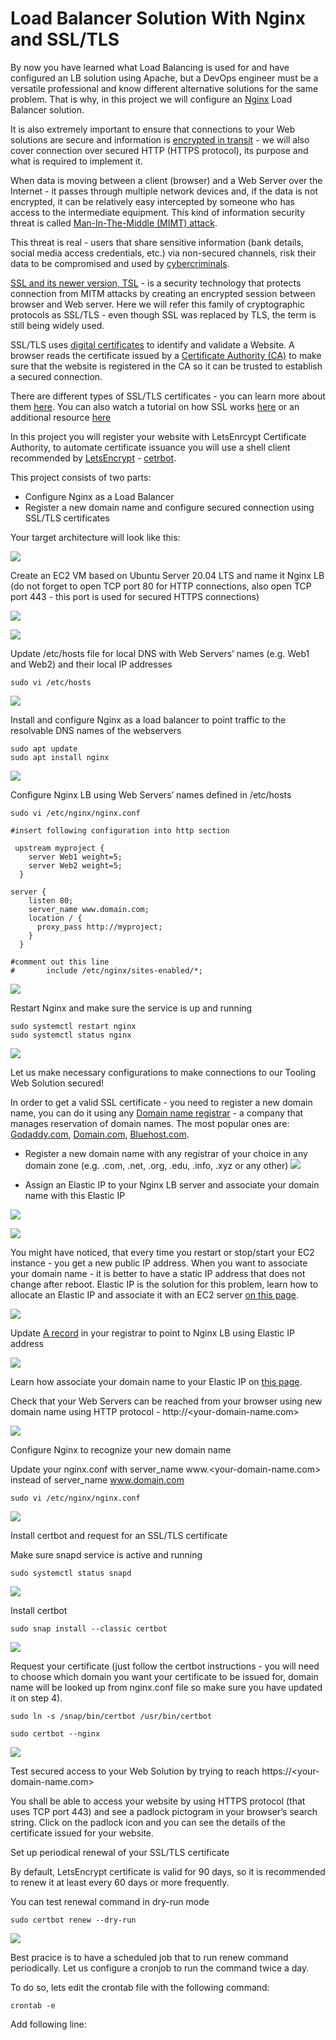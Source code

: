 # Load Balancer Solution With Nginx and SSL/TLS

By now you have learned what Load Balancing is used for and have configured an LB solution using Apache, but a DevOps engineer must be a versatile professional and know different alternative solutions for the same problem. That is why, in this project we will configure an [Nginx](https://www.nginx.com/) Load Balancer solution.

It is also extremely important to ensure that connections to your Web solutions are secure and information is [encrypted in transit](https://security.berkeley.edu/data-encryption-transit-guideline) - we will also cover connection over secured HTTP (HTTPS protocol), its purpose and what is required to implement it.

When data is moving between a client (browser) and a Web Server over the Internet - it passes through multiple network devices and, if the data is not encrypted, it can be relatively easy intercepted by someone who has access to the intermediate equipment. This kind of information security threat is called [Man-In-The-Middle (MIMT) attack](https://en.wikipedia.org/wiki/Man-in-the-middle_attack).

This threat is real - users that share sensitive information (bank details, social media access credentials, etc.) via non-secured channels, risk their data to be compromised and used by [cybercriminals](https://www.trendmicro.com/vinfo/us/security/definition/cybercriminals).

[SSL and its newer version, TSL](https://en.wikipedia.org/wiki/Secure_Sockets_Layer) - is a security technology that protects connection from MITM attacks by creating an encrypted session between browser and Web server. Here we will refer this family of cryptographic protocols as SSL/TLS - even though SSL was replaced by TLS, the term is still being widely used.

SSL/TLS uses [digital certificates](https://en.wikipedia.org/wiki/Public_key_certificate) to identify and validate a Website. A browser reads the certificate issued by a [Certificate Authority (CA)](https://en.wikipedia.org/wiki/Certificate_authority) to make sure that the website is registered in the CA so it can be trusted to establish a secured connection.

There are different types of SSL/TLS certificates - you can learn more about them [here](https://blog.hubspot.com/marketing/what-is-ssl). You can also watch a tutorial on how SSL works [here](https://youtu.be/T4Df5_cojAs) or an additional resource [here](https://youtu.be/SJJmoDZ3il8)

In this project you will register your website with LetsEnrcypt Certificate Authority, to automate certificate issuance you will use a shell client recommended by [LetsEncrypt](https://letsencrypt.org/) - [cetrbot](https://certbot.eff.org/).

This project consists of two parts:
- Configure Nginx as a Load Balancer
- Register a new domain name and configure secured connection using SSL/TLS certificates

Your target architecture will look like this:

![](./images/nginx_lb.png)

Create an EC2 VM based on Ubuntu Server 20.04 LTS and name it Nginx LB (do not forget to open TCP port 80 for HTTP connections, also open TCP port 443 - this port is used for secured HTTPS connections)

![](./images/ec2.png)

![](./images/p1.png)

Update /etc/hosts file for local DNS with Web Servers’ names (e.g. Web1 and Web2) and their local IP addresses

```
sudo vi /etc/hosts
```

![](./images/p2.png)

Install and configure Nginx as a load balancer to point traffic to the resolvable DNS names of the webservers
```
sudo apt update
sudo apt install nginx
```

![](./images/p3.png)

Configure Nginx LB using Web Servers’ names defined in /etc/hosts

```
sudo vi /etc/nginx/nginx.conf

#insert following configuration into http section

 upstream myproject {
    server Web1 weight=5;
    server Web2 weight=5;
  }

server {
    listen 80;
    server_name www.domain.com;
    location / {
      proxy_pass http://myproject;
    }
  }

#comment out this line
#       include /etc/nginx/sites-enabled/*;
```

![](./images/p4.png)

Restart Nginx and make sure the service is up and running

```
sudo systemctl restart nginx
sudo systemctl status nginx
```

![](./images/p5.png)

Let us make necessary configurations to make connections to our Tooling Web Solution secured!

In order to get a valid SSL certificate - you need to register a new domain name, you can do it using any [Domain name registrar](https://en.wikipedia.org/wiki/Domain_name_registrar) - a company that manages reservation of domain names. The most popular ones are: [Godaddy.com](https://godaddy.com/), [Domain.com](https://www.domain.com/), [Bluehost.com](https://www.bluehost.com/).

- Register a new domain name with any registrar of your choice in any domain zone (e.g. .com, .net, .org, .edu, .info, .xyz or any other)
![](./images/p6.png)


- Assign an Elastic IP to your Nginx LB server and associate your domain name with this Elastic IP

![](./images/p7.png)

![](./images/p8.png)


You might have noticed, that every time you restart or stop/start your EC2 instance - you get a new public IP address. When you want to associate your domain name - it is better to have a static IP address that does not change after reboot. Elastic IP is the solution for this problem, learn how to allocate an Elastic IP and associate it with an EC2 server [on this page](https://docs.aws.amazon.com/AWSEC2/latest/UserGuide/elastic-ip-addresses-eip.html).

![](./images/p8.png)

Update [A record](https://www.cloudflare.com/learning/dns/dns-records/dns-a-record/) in your registrar to point to Nginx LB using Elastic IP address

![](./images/p7.png)

Learn how associate your domain name to your Elastic IP on [this page](https://medium.com/progress-on-ios-development/connecting-an-ec2-instance-with-a-godaddy-domain-e74ff190c233).

Check that your Web Servers can be reached from your browser using new domain name using HTTP protocol - http://<your-domain-name.com>

![](./images/p1.jpg)

Configure Nginx to recognize your new domain name

Update your nginx.conf with server_name www.<your-domain-name.com> instead of server_name www.domain.com

```
sudo vi /etc/nginx/nginx.conf
```

![](./images/p9.png)

Install certbot and request for an SSL/TLS certificate

Make sure snapd service is active and running

```
sudo systemctl status snapd
```
![](./images/p10.png)

Install certbot
```
sudo snap install --classic certbot
```

![](./images/p11.png)

Request your certificate (just follow the certbot instructions - you will need to choose which domain you want your certificate to be issued for, domain name will be looked up from nginx.conf file so make sure you have updated it on step 4).

```
sudo ln -s /snap/bin/certbot /usr/bin/certbot

sudo certbot --nginx
```

![](./images/p12.png)

Test secured access to your Web Solution by trying to reach https://<your-domain-name.com>

You shall be able to access your website by using HTTPS protocol (that uses TCP port 443) and see a padlock pictogram in your browser’s search string. Click on the padlock icon and you can see the details of the certificate issued for your website.


Set up periodical renewal of your SSL/TLS certificate

By default, LetsEncrypt certificate is valid for 90 days, so it is recommended to renew it at least every 60 days or more frequently.

You can test renewal command in dry-run mode

```
sudo certbot renew --dry-run
```

![](./images/p13.png)

Best pracice is to have a scheduled job that to run renew command periodically. Let us configure a cronjob to run the command twice a day.

To do so, lets edit the crontab file with the following command:
```
crontab -e
```

Add following line:
```


